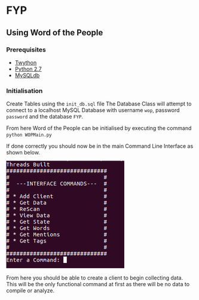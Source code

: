 # FYP

## Using Word of the People

### Prerequisites
* [Twython](https://github.com/ryanmcgrath/twython)
* [Python 2.7](https://docs.python.org/2/)
* [MySQLdb](http://mysql-python.sourceforge.net/MySQLdb.html)

### Initialisation

Create Tables using the `init_db.sql` file
The Database Class will attempt to connect to a localhost MySQL Database with username `wop`, password `password` and the database `FYP`.

From here Word of the People can be initialised by executing the command `python WOPMain.py`

If done correctly you should now be in the main Command Line Interface as shown below.

![Command Line Display](images/cli.png)

From here you should be able to create a client to begin collecting data. This will be the only functional command at first as there will be no data to compile or analyze.